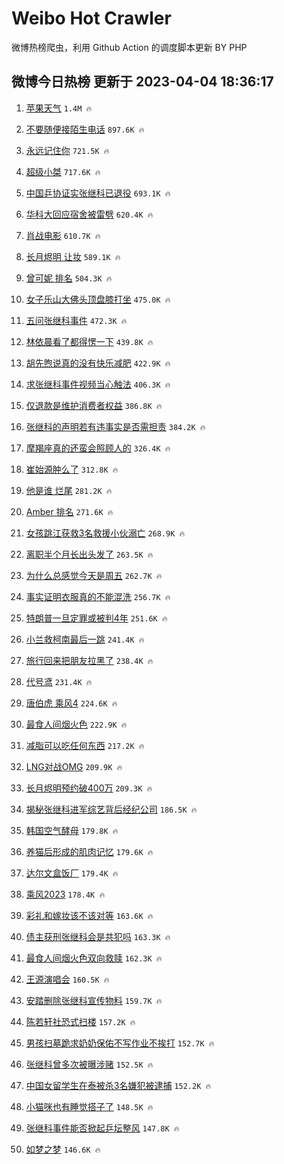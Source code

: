# Weibo Hot Crawler 



微博热榜爬虫，利用 Github Action 的调度脚本更新 BY PHP 


## 微博今日热榜 更新于 2023-04-04 18:36:17 
1. [苹果天气](https://s.weibo.com/weibo?q=%E8%8B%B9%E6%9E%9C%E5%A4%A9%E6%B0%94&t=31&band_rank=1&Refer=top) `1.4M 🔥` 

1. [不要随便接陌生电话](https://s.weibo.com/weibo?q=%23%E4%B8%8D%E8%A6%81%E9%9A%8F%E4%BE%BF%E6%8E%A5%E9%99%8C%E7%94%9F%E7%94%B5%E8%AF%9D%23&t=31&band_rank=2&Refer=top) `897.6K 🔥` 

1. [永远记住你](https://s.weibo.com/weibo?q=%23%E6%B0%B8%E8%BF%9C%E8%AE%B0%E4%BD%8F%E4%BD%A0%23&t=31&band_rank=3&Refer=top) `721.5K 🔥` 

1. [超级小桀](https://s.weibo.com/weibo?q=%E8%B6%85%E7%BA%A7%E5%B0%8F%E6%A1%80&t=31&band_rank=4&Refer=top) `717.6K 🔥` 

1. [中国乒协证实张继科已退役](https://s.weibo.com/weibo?q=%23%E4%B8%AD%E5%9B%BD%E4%B9%92%E5%8D%8F%E8%AF%81%E5%AE%9E%E5%BC%A0%E7%BB%A7%E7%A7%91%E5%B7%B2%E9%80%80%E5%BD%B9%23&t=31&band_rank=5&Refer=top) `693.1K 🔥` 

1. [华科大回应宿舍被雷劈](https://s.weibo.com/weibo?q=%23%E5%8D%8E%E7%A7%91%E5%A4%A7%E5%9B%9E%E5%BA%94%E5%AE%BF%E8%88%8D%E8%A2%AB%E9%9B%B7%E5%8A%88%23&t=31&band_rank=6&Refer=top) `620.4K 🔥` 

1. [肖战电影](https://s.weibo.com/weibo?q=%E8%82%96%E6%88%98%E7%94%B5%E5%BD%B1&t=31&band_rank=7&Refer=top) `610.7K 🔥` 

1. [长月烬明 让妆](https://s.weibo.com/weibo?q=%E9%95%BF%E6%9C%88%E7%83%AC%E6%98%8E%20%E8%AE%A9%E5%A6%86&t=31&band_rank=8&Refer=top) `589.1K 🔥` 

1. [曾可妮 排名](https://s.weibo.com/weibo?q=%E6%9B%BE%E5%8F%AF%E5%A6%AE%20%E6%8E%92%E5%90%8D&t=31&band_rank=9&Refer=top) `504.3K 🔥` 

1. [女子乐山大佛头顶盘膝打坐](https://s.weibo.com/weibo?q=%23%E5%A5%B3%E5%AD%90%E4%B9%90%E5%B1%B1%E5%A4%A7%E4%BD%9B%E5%A4%B4%E9%A1%B6%E7%9B%98%E8%86%9D%E6%89%93%E5%9D%90%23&t=31&band_rank=10&Refer=top) `475.0K 🔥` 

1. [五问张继科事件](https://s.weibo.com/weibo?q=%23%E4%BA%94%E9%97%AE%E5%BC%A0%E7%BB%A7%E7%A7%91%E4%BA%8B%E4%BB%B6%23&t=31&band_rank=11&Refer=top) `472.3K 🔥` 

1. [林依晨看了都得愣一下](https://s.weibo.com/weibo?q=%23%E6%9E%97%E4%BE%9D%E6%99%A8%E7%9C%8B%E4%BA%86%E9%83%BD%E5%BE%97%E6%84%A3%E4%B8%80%E4%B8%8B%23&t=31&band_rank=12&Refer=top) `439.8K 🔥` 

1. [胡先煦说真的没有快乐减肥](https://s.weibo.com/weibo?q=%23%E8%83%A1%E5%85%88%E7%85%A6%E8%AF%B4%E7%9C%9F%E7%9A%84%E6%B2%A1%E6%9C%89%E5%BF%AB%E4%B9%90%E5%87%8F%E8%82%A5%23&t=31&band_rank=13&Refer=top) `422.9K 🔥` 

1. [求张继科事件视频当心触法](https://s.weibo.com/weibo?q=%23%E6%B1%82%E5%BC%A0%E7%BB%A7%E7%A7%91%E4%BA%8B%E4%BB%B6%E8%A7%86%E9%A2%91%E5%BD%93%E5%BF%83%E8%A7%A6%E6%B3%95%23&t=31&band_rank=14&Refer=top) `406.3K 🔥` 

1. [仅退款是维护消费者权益](https://s.weibo.com/weibo?q=%23%E4%BB%85%E9%80%80%E6%AC%BE%E6%98%AF%E7%BB%B4%E6%8A%A4%E6%B6%88%E8%B4%B9%E8%80%85%E6%9D%83%E7%9B%8A%23&t=31&band_rank=15&Refer=top) `386.8K 🔥` 

1. [张继科的声明若有违事实是否需担责](https://s.weibo.com/weibo?q=%23%E5%BC%A0%E7%BB%A7%E7%A7%91%E7%9A%84%E5%A3%B0%E6%98%8E%E8%8B%A5%E6%9C%89%E8%BF%9D%E4%BA%8B%E5%AE%9E%E6%98%AF%E5%90%A6%E9%9C%80%E6%8B%85%E8%B4%A3%23&t=31&band_rank=16&Refer=top) `384.2K 🔥` 

1. [摩羯座真的还蛮会照顾人的](https://s.weibo.com/weibo?q=%23%E6%91%A9%E7%BE%AF%E5%BA%A7%E7%9C%9F%E7%9A%84%E8%BF%98%E8%9B%AE%E4%BC%9A%E7%85%A7%E9%A1%BE%E4%BA%BA%E7%9A%84%23&t=31&band_rank=17&Refer=top) `326.4K 🔥` 

1. [崔始源肿么了](https://s.weibo.com/weibo?q=%23%E5%B4%94%E5%A7%8B%E6%BA%90%E8%82%BF%E4%B9%88%E4%BA%86%23&t=31&band_rank=18&Refer=top) `312.8K 🔥` 

1. [他是谁 烂尾](https://s.weibo.com/weibo?q=%E4%BB%96%E6%98%AF%E8%B0%81%20%E7%83%82%E5%B0%BE&t=31&band_rank=19&Refer=top) `281.2K 🔥` 

1. [Amber 排名](https://s.weibo.com/weibo?q=Amber%20%E6%8E%92%E5%90%8D&t=31&band_rank=20&Refer=top) `271.6K 🔥` 

1. [女孩跳江获救3名救援小伙溺亡](https://s.weibo.com/weibo?q=%23%E5%A5%B3%E5%AD%A9%E8%B7%B3%E6%B1%9F%E8%8E%B7%E6%95%913%E5%90%8D%E6%95%91%E6%8F%B4%E5%B0%8F%E4%BC%99%E6%BA%BA%E4%BA%A1%23&t=31&band_rank=21&Refer=top) `268.9K 🔥` 

1. [离职半个月长出头发了](https://s.weibo.com/weibo?q=%23%E7%A6%BB%E8%81%8C%E5%8D%8A%E4%B8%AA%E6%9C%88%E9%95%BF%E5%87%BA%E5%A4%B4%E5%8F%91%E4%BA%86%23&t=31&band_rank=22&Refer=top) `263.5K 🔥` 

1. [为什么总感觉今天是周五](https://s.weibo.com/weibo?q=%23%E4%B8%BA%E4%BB%80%E4%B9%88%E6%80%BB%E6%84%9F%E8%A7%89%E4%BB%8A%E5%A4%A9%E6%98%AF%E5%91%A8%E4%BA%94%23&t=31&band_rank=23&Refer=top) `262.7K 🔥` 

1. [事实证明衣服真的不能混洗](https://s.weibo.com/weibo?q=%23%E4%BA%8B%E5%AE%9E%E8%AF%81%E6%98%8E%E8%A1%A3%E6%9C%8D%E7%9C%9F%E7%9A%84%E4%B8%8D%E8%83%BD%E6%B7%B7%E6%B4%97%23&t=31&band_rank=24&Refer=top) `256.7K 🔥` 

1. [特朗普一旦定罪或被判4年](https://s.weibo.com/weibo?q=%23%E7%89%B9%E6%9C%97%E6%99%AE%E4%B8%80%E6%97%A6%E5%AE%9A%E7%BD%AA%E6%88%96%E8%A2%AB%E5%88%A44%E5%B9%B4%23&t=31&band_rank=25&Refer=top) `251.6K 🔥` 

1. [小兰救柯南最后一跳](https://s.weibo.com/weibo?q=%23%E5%B0%8F%E5%85%B0%E6%95%91%E6%9F%AF%E5%8D%97%E6%9C%80%E5%90%8E%E4%B8%80%E8%B7%B3%23&t=31&band_rank=26&Refer=top) `241.4K 🔥` 

1. [旅行回来把朋友拉黑了](https://s.weibo.com/weibo?q=%23%E6%97%85%E8%A1%8C%E5%9B%9E%E6%9D%A5%E6%8A%8A%E6%9C%8B%E5%8F%8B%E6%8B%89%E9%BB%91%E4%BA%86%23&t=31&band_rank=27&Refer=top) `238.4K 🔥` 

1. [代号鸢](https://s.weibo.com/weibo?q=%E4%BB%A3%E5%8F%B7%E9%B8%A2&t=31&band_rank=28&Refer=top) `231.4K 🔥` 

1. [唐伯虎 乘风4](https://s.weibo.com/weibo?q=%E5%94%90%E4%BC%AF%E8%99%8E%20%E4%B9%98%E9%A3%8E4&t=31&band_rank=29&Refer=top) `224.6K 🔥` 

1. [最食人间烟火色](https://s.weibo.com/weibo?q=%E6%9C%80%E9%A3%9F%E4%BA%BA%E9%97%B4%E7%83%9F%E7%81%AB%E8%89%B2&t=31&band_rank=30&Refer=top) `222.9K 🔥` 

1. [减脂可以吃任何东西](https://s.weibo.com/weibo?q=%E5%87%8F%E8%84%82%E5%8F%AF%E4%BB%A5%E5%90%83%E4%BB%BB%E4%BD%95%E4%B8%9C%E8%A5%BF&t=31&band_rank=31&Refer=top) `217.2K 🔥` 

1. [LNG对战OMG](https://s.weibo.com/weibo?q=%23LNG%E5%AF%B9%E6%88%98OMG%23&t=31&band_rank=32&Refer=top) `209.9K 🔥` 

1. [长月烬明预约破400万](https://s.weibo.com/weibo?q=%23%E9%95%BF%E6%9C%88%E7%83%AC%E6%98%8E%E9%A2%84%E7%BA%A6%E7%A0%B4400%E4%B8%87%23&t=31&band_rank=33&Refer=top) `209.3K 🔥` 

1. [揭秘张继科进军综艺背后经纪公司](https://s.weibo.com/weibo?q=%23%E6%8F%AD%E7%A7%98%E5%BC%A0%E7%BB%A7%E7%A7%91%E8%BF%9B%E5%86%9B%E7%BB%BC%E8%89%BA%E8%83%8C%E5%90%8E%E7%BB%8F%E7%BA%AA%E5%85%AC%E5%8F%B8%23&t=31&band_rank=34&Refer=top) `186.5K 🔥` 

1. [韩国空气酵母](https://s.weibo.com/weibo?q=%E9%9F%A9%E5%9B%BD%E7%A9%BA%E6%B0%94%E9%85%B5%E6%AF%8D&t=31&band_rank=35&Refer=top) `179.8K 🔥` 

1. [养猫后形成的肌肉记忆](https://s.weibo.com/weibo?q=%23%E5%85%BB%E7%8C%AB%E5%90%8E%E5%BD%A2%E6%88%90%E7%9A%84%E8%82%8C%E8%82%89%E8%AE%B0%E5%BF%86%23&t=31&band_rank=36&Refer=top) `179.6K 🔥` 

1. [达尔文盒饭厂](https://s.weibo.com/weibo?q=%E8%BE%BE%E5%B0%94%E6%96%87%E7%9B%92%E9%A5%AD%E5%8E%82&t=31&band_rank=37&Refer=top) `179.4K 🔥` 

1. [乘风2023](https://s.weibo.com/weibo?q=%23%E4%B9%98%E9%A3%8E2023%23&t=31&band_rank=38&Refer=top) `178.4K 🔥` 

1. [彩礼和嫁妆该不该对等](https://s.weibo.com/weibo?q=%23%E5%BD%A9%E7%A4%BC%E5%92%8C%E5%AB%81%E5%A6%86%E8%AF%A5%E4%B8%8D%E8%AF%A5%E5%AF%B9%E7%AD%89%23&t=31&band_rank=39&Refer=top) `163.6K 🔥` 

1. [债主获刑张继科会是共犯吗](https://s.weibo.com/weibo?q=%23%E5%80%BA%E4%B8%BB%E8%8E%B7%E5%88%91%E5%BC%A0%E7%BB%A7%E7%A7%91%E4%BC%9A%E6%98%AF%E5%85%B1%E7%8A%AF%E5%90%97%23&t=31&band_rank=40&Refer=top) `163.3K 🔥` 

1. [最食人间烟火色双向救赎](https://s.weibo.com/weibo?q=%23%E6%9C%80%E9%A3%9F%E4%BA%BA%E9%97%B4%E7%83%9F%E7%81%AB%E8%89%B2%E5%8F%8C%E5%90%91%E6%95%91%E8%B5%8E%23&t=31&band_rank=41&Refer=top) `162.3K 🔥` 

1. [王源演唱会](https://s.weibo.com/weibo?q=%E7%8E%8B%E6%BA%90%E6%BC%94%E5%94%B1%E4%BC%9A&t=31&band_rank=42&Refer=top) `160.5K 🔥` 

1. [安踏删除张继科宣传物料](https://s.weibo.com/weibo?q=%23%E5%AE%89%E8%B8%8F%E5%88%A0%E9%99%A4%E5%BC%A0%E7%BB%A7%E7%A7%91%E5%AE%A3%E4%BC%A0%E7%89%A9%E6%96%99%23&t=31&band_rank=43&Refer=top) `159.7K 🔥` 

1. [陈若轩社恐式扫楼](https://s.weibo.com/weibo?q=%23%E9%99%88%E8%8B%A5%E8%BD%A9%E7%A4%BE%E6%81%90%E5%BC%8F%E6%89%AB%E6%A5%BC%23&t=31&band_rank=44&Refer=top) `157.2K 🔥` 

1. [男孩扫墓跪求奶奶保佑不写作业不挨打](https://s.weibo.com/weibo?q=%23%E7%94%B7%E5%AD%A9%E6%89%AB%E5%A2%93%E8%B7%AA%E6%B1%82%E5%A5%B6%E5%A5%B6%E4%BF%9D%E4%BD%91%E4%B8%8D%E5%86%99%E4%BD%9C%E4%B8%9A%E4%B8%8D%E6%8C%A8%E6%89%93%23&t=31&band_rank=45&Refer=top) `152.7K 🔥` 

1. [张继科曾多次被曝涉赌](https://s.weibo.com/weibo?q=%23%E5%BC%A0%E7%BB%A7%E7%A7%91%E6%9B%BE%E5%A4%9A%E6%AC%A1%E8%A2%AB%E6%9B%9D%E6%B6%89%E8%B5%8C%23&t=31&band_rank=46&Refer=top) `152.5K 🔥` 

1. [中国女留学生在泰被杀3名嫌犯被逮捕](https://s.weibo.com/weibo?q=%23%E4%B8%AD%E5%9B%BD%E5%A5%B3%E7%95%99%E5%AD%A6%E7%94%9F%E5%9C%A8%E6%B3%B0%E8%A2%AB%E6%9D%803%E5%90%8D%E5%AB%8C%E7%8A%AF%E8%A2%AB%E9%80%AE%E6%8D%95%23&t=31&band_rank=47&Refer=top) `152.2K 🔥` 

1. [小猫咪也有睡觉搭子了](https://s.weibo.com/weibo?q=%23%E5%B0%8F%E7%8C%AB%E5%92%AA%E4%B9%9F%E6%9C%89%E7%9D%A1%E8%A7%89%E6%90%AD%E5%AD%90%E4%BA%86%23&t=31&band_rank=48&Refer=top) `148.5K 🔥` 

1. [张继科事件能否掀起乒坛整风](https://s.weibo.com/weibo?q=%23%E5%BC%A0%E7%BB%A7%E7%A7%91%E4%BA%8B%E4%BB%B6%E8%83%BD%E5%90%A6%E6%8E%80%E8%B5%B7%E4%B9%92%E5%9D%9B%E6%95%B4%E9%A3%8E%23&t=31&band_rank=49&Refer=top) `147.8K 🔥` 

1. [如梦之梦](https://s.weibo.com/weibo?q=%E5%A6%82%E6%A2%A6%E4%B9%8B%E6%A2%A6&t=31&band_rank=50&Refer=top) `146.6K 🔥` 

